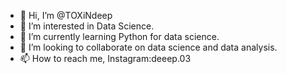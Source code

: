 - 👋 Hi, I’m @TOXiNdeep
- 👀 I’m interested in Data Science.
- 🌱 I’m currently learning Python for data science.
- 💞️ I’m looking to collaborate on data science and data analysis.
- 📫 How to reach me, Instagram:deeep.03

<!---
TOXiNdeep/TOXiNdeep is a ✨ special ✨ repository because its `README.md` (this file) appears on your GitHub profile.
You can click the Preview link to take a look at your changes.
--->

